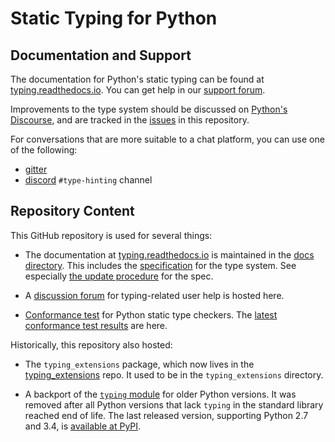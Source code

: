# Static Typing for Python

## Documentation and Support

The documentation for Python's static typing can be found at
[typing.readthedocs.io](https://typing.readthedocs.io/). You can get
help in our [support forum](https://github.com/python/typing/discussions).

Improvements to the type system should be discussed on
[Python's Discourse](https://discuss.python.org/c/typing/32), and are
tracked in the [issues](https://github.com/python/typing/issues) in this
repository.

For conversations that are more suitable to a chat platform, you can use one of the following:

- [gitter](https://gitter.im/python/typing)
- [discord](https://discord.com/channels/267624335836053506/891788761371906108) `#type-hinting` channel

## Repository Content

This GitHub repository is used for several things:

- The documentation at [typing.readthedocs.io](https://typing.readthedocs.io/)
  is maintained in the [docs directory](./docs). This includes the
  [specification](https://typing.readthedocs.io/en/latest/spec/index.html) for the
  type system. See especially [the update procedure](https://typing.readthedocs.io/en/latest/spec/meta.html)
  for the spec.

- A [discussion forum](https://github.com/python/typing/discussions) for typing-related user
  help is hosted here.

- [Conformance test](https://github.com/python/typing/blob/main/conformance/README.md) for Python static type checkers. The [latest conformance test results](https://htmlpreview.github.io/?https://github.com/python/typing/blob/main/conformance/results/results.html) are here.

Historically, this repository also hosted:

- The `typing_extensions` package, which now lives in the
  [typing_extensions](https://github.com/python/typing_extensions) repo.
  It used to be in the `typing_extensions` directory.

- A backport of the
  [`typing` module](https://docs.python.org/3/library/typing.html) for older
  Python versions. It was removed after all Python versions that lack `typing`
  in the standard library reached end of life. The last released version,
  supporting Python 2.7 and 3.4,
  is [available at PyPI](https://pypi.org/project/typing/).
